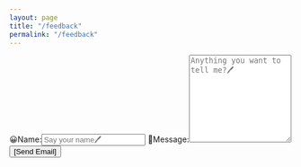 ```yaml
---
layout: page
title: "/feedback"
permalink: "/feedback"
---
```


<form action="mailto:zhang_nan_163@163.com?subject=anyone-developer-feedback" method="post" enctype="text/plain">
	<lable for="name">😀Name:</lable><input type="text" id="name" name="name" placeholder="Say your name🖊️" autocomplete="off">
  <lable for="body">💌Message:</lable><textarea rows="10" id="body" name="body" placeholder="Anything you want to tell me?🖊️" autocomplete="off"></textarea>
  <input type="submit" value="[Send Email]">
</form>
